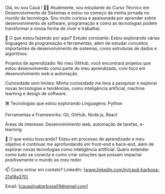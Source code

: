 Olá, eu sou Cauã ! 👩‍💻
Atualmente, sou estudante do Curso Técnico em Desenvolvimento de Sistemas e estou no começo da minha jornada no mundo da tecnologia. Sou muito curiosa e apaixonada por aprender sobre desenvolvimento de software, programação e como as tecnologias podem transformar a nossa forma de viver e trabalhar.

🚀 O que estou fazendo por aqui?
Estudo constante: Estou explorando várias linguagens de programação e ferramentas, além de estudar conceitos importantes de desenvolvimento de sistemas, como estruturas de dados e algoritmos.

Projetos de aprendizado: No meu GitHub, você encontrará projetos que estou desenvolvendo como parte do meu aprendizado, com foco em desenvolvimento web e automação.

Curiosidade sem limites: Minha curiosidade me leva a pesquisar e explorar novas tecnologias e tendências, como inteligência artificial, machine learning e design de software.

🛠️ Tecnologias que estou explorando
Linguagens: Python

Ferramentas e Frameworks: Git, GitHub, Node.js, React

Áreas de interesse: Desenvolvimento web, automação de tarefas, e-learning

🌱 O que estou buscando?
Estou em processo de aprendizado e meu objetivo é continuar me aprofundando em front-end e back-end, além de explorar novas tecnologias como inteligência artificial. Quero entender como tudo se conecta e como criar soluções que possam impactar positivamente o mundo ao meu redor.

📫 Como entrar em contato?
LinkedIn: [www.linkedin.com/in/cauã-barbosa-21a18a370]

Email: [cauasilvabarbosa09@gmail.com]

<!--
**Caua-Slv/Caua-Slv** is a ✨ _special_ ✨ repository because its `README.md` (this file) appears on your GitHub profile.

Here are some ideas to get you started:

- 🔭 I’m currently working on ...
- 🌱 I’m currently learning ...
- 👯 I’m looking to collaborate on ...
- 🤔 I’m looking for help with ...
- 💬 Ask me about ...
- 📫 How to reach me: ...
- 😄 Pronouns: ...
- ⚡ Fun fact: ...
-->
